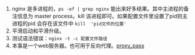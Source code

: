 1. nginx 是多进程的，`ps -ef | grep nginx` 能出来好多结果。其中主进程的备注信息为 master process。kill 该进程即可。如果配置文件里设置了pid则主进程的pid
会存在该文件中 `kill  'pid文件的位置'`     
1. 平滑启动和平滑升级。   
1. 测试语法错误：`nginx -t -c 配置文件路径`    
1. 本事是一个web服务器。也可用于反向代理。[proxy_pass](https://blog.csdn.net/zhongzh86/article/details/70173174)       

